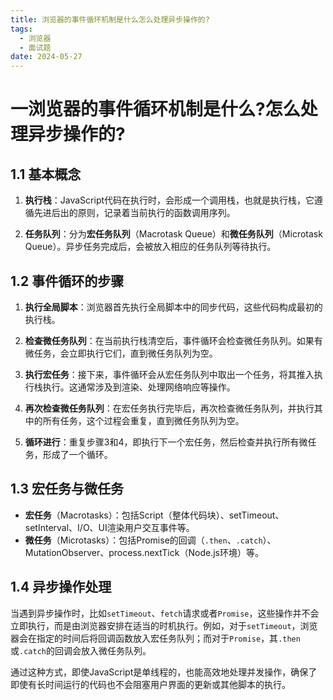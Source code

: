 ```yaml
---
title: 浏览器的事件循环机制是什么怎么处理异步操作的?
tags:
  - 浏览器
  - 面试题
date: 2024-05-27
---
```

# 一浏览器的事件循环机制是什么?怎么处理异步操作的?

## 1.1 基本概念

1. **执行栈**：JavaScript代码在执行时，会形成一个调用栈，也就是执行栈，它遵循先进后出的原则，记录着当前执行的函数调用序列。
    
2. **任务队列**：分为**宏任务队列**（Macrotask Queue）和**微任务队列**（Microtask Queue）。异步任务完成后，会被放入相应的任务队列等待执行。

## 1.2 事件循环的步骤

1. **执行全局脚本**：浏览器首先执行全局脚本中的同步代码，这些代码构成最初的执行栈。
    
2. **检查微任务队列**：在当前执行栈清空后，事件循环会检查微任务队列。如果有微任务，会立即执行它们，直到微任务队列为空。
    
3. **执行宏任务**：接下来，事件循环会从宏任务队列中取出一个任务，将其推入执行栈执行。这通常涉及到渲染、处理网络响应等操作。
    
4. **再次检查微任务队列**：在宏任务执行完毕后，再次检查微任务队列，并执行其中的所有任务，这个过程会重复，直到微任务队列为空。
    
5. **循环进行**：重复步骤3和4，即执行下一个宏任务，然后检查并执行所有微任务，形成了一个循环。

## 1.3 宏任务与微任务

- **宏任务**（Macrotasks）：包括Script（整体代码块）、setTimeout、setInterval、I/O、UI渲染用户交互事件等。
- **微任务**（Microtasks）：包括Promise的回调（`.then`、`.catch`）、MutationObserver、process.nextTick（Node.js环境）等。

## 1.4 异步操作处理

当遇到异步操作时，比如`setTimeout`、`fetch`请求或者`Promise`，这些操作并不会立即执行，而是由浏览器安排在适当的时机执行。例如，对于`setTimeout`，浏览器会在指定的时间后将回调函数放入宏任务队列；而对于`Promise`，其`.then`或`.catch`的回调会放入微任务队列。

通过这种方式，即使JavaScript是单线程的，也能高效地处理并发操作，确保了即使有长时间运行的代码也不会阻塞用户界面的更新或其他脚本的执行。